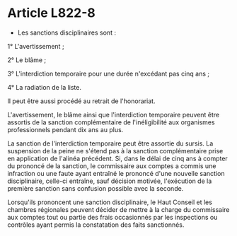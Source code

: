 # Article L822-8

- Les sanctions disciplinaires sont :

1° L'avertissement ;

2° Le blâme ;

3° L'interdiction temporaire pour une durée n'excédant pas cinq ans ;

4° La radiation de la liste.

Il peut être aussi procédé au retrait de l'honorariat.

L'avertissement, le blâme ainsi que l'interdiction temporaire peuvent être assortis de la sanction complémentaire de l'inéligibilité aux organismes professionnels pendant dix ans au plus.

La sanction de l'interdiction temporaire peut être assortie du sursis. La suspension de la peine ne s'étend pas à la sanction complémentaire prise en application de l'alinéa précédent. Si, dans le délai de cinq ans à compter du prononcé de la sanction, le commissaire aux comptes a commis une infraction ou une faute ayant entraîné le prononcé d'une nouvelle sanction disciplinaire, celle-ci entraîne, sauf décision motivée, l'exécution de la première sanction sans confusion possible avec la seconde.

Lorsqu'ils prononcent une sanction disciplinaire, le Haut Conseil et les chambres régionales peuvent décider de mettre à la charge du commissaire aux comptes tout ou partie des frais occasionnés par les inspections ou contrôles ayant permis la constatation des faits sanctionnés.
